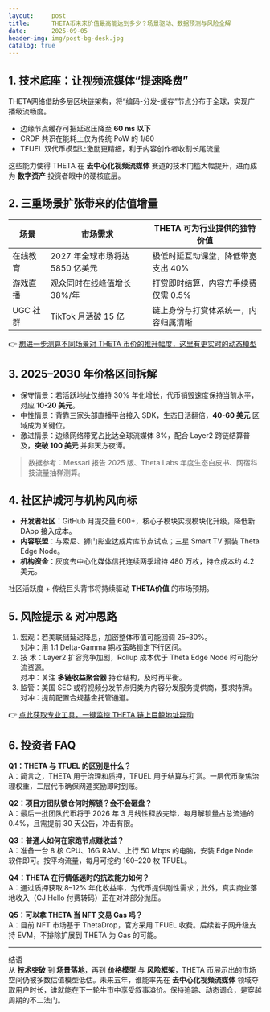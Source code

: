 ```yaml
---
layout:     post
title:      THETA币未来价值最高能达到多少？场景驱动、数据预测与风险全解
date:       2025-09-05
header-img: img/post-bg-desk.jpg
catalog: true
---
```


## 1. 技术底座：让视频流媒体“提速降费”
THETA网络借助多层区块链架构，将“编码-分发-缓存”节点分布于全球，实现广播级流畅度。  
- 边缘节点缓存可把延迟压降至 **60 ms 以下**  
- CRDP 共识在能耗上仅为传统 PoW 的 1/80  
- TFUEL 双代币模型让激励更精细，利于内容创作者收割长尾流量  

这些能力使得 THETA 在 **去中心化视频流媒体** 赛道的技术门槛大幅提升，进而成为 **数字资产** 投资者眼中的硬核底层。

## 2. 三重场景扩张带来的估值增量
| 场景 | 市场需求 | THETA 可为行业提供的独特价值 |
| ---- | --------- | --------------------------- |
| 在线教育 | 2027 年全球市场将达 5850 亿美元 | 极低时延互动课堂，降低带宽支出 40% |
| 游戏直播 | 观众同时在线峰值增长 38%/年 | 打赏即时结算，内容方手续费仅需 0.5% |
| UGC 社群 | TikTok 月活破 15 亿 | 链上身份与打赏体系统一，内容归属清晰 |

👉 [想进一步测算不同场景对 THETA 币价的推升幅度，这里有更实时的动态模型](https://okxdog.com/)

## 3. 2025–2030 年价格区间拆解
- 保守情景：若活跃地址仅维持 30% 年化增长，代币销毁速度保持当前水平，对应 **10-20 美元**。  
- 中性情景：背靠三家头部直播平台接入 SDK，生态日活翻倍，**40-60 美元** 区域成为关键位。  
- 激进情景：边缘网络带宽占比达全球流媒体 8%，配合 Layer2 跨链结算普及，**突破 100 美元** 并非天方夜谭。  

> 数据参考：Messari 报告 2025 版、Theta Labs 年度生态白皮书、网宿科技流量抽样测算。

## 4. 社区护城河与机构风向标
- **开发者社区**：GitHub 月提交量 600+，核心子模块实现模块化升级，降低新 DApp 接入成本。  
- **内容联盟**：与索尼、狮门影业达成片库节点试点；三星 Smart TV 预装 Theta Edge Node。  
- **机构资金**：灰度去中心化媒体信托连续两季增持 480 万枚，持仓成本约 4.2 美元。  

社区活跃度 + 传统巨头背书将持续驱动 **THETA价值** 的市场预期。

## 5. 风险提示 & 对冲思路
1. 宏观：若美联储延迟降息，加密整体市值可能回调 25–30%。  
   对冲：用 1:1 Delta-Gamma 期权策略锁定下行区间。  
2. 技 术：Layer2 扩容竞争加剧，Rollup 成本优于 Theta Edge Node 时可能分流资源。  
   对冲：关注 **多链收益聚合器** 持仓结构，及时再平衡。  
3. 监管：美国 SEC 或将视频分发节点归类为内容分发服务提供商，要求持牌。  
   对冲：提前配置合规基金托管通道。

👉 [点此获取专业工具，一键监控 THETA 链上巨鲸地址异动](https://okxdog.com/)

## 6. 投资者 FAQ

**Q1：THETA 与 TFUEL 的区别是什么？**  
A：简言之，THETA 用于治理和质押，TFUEL 用于结算与打赏。一层代币聚焦治理权重，二层代币确保网速奖励即时到账。

**Q2：项目方团队锁仓何时解锁？会不会砸盘？**  
A：最后一批团队代币将于 2026 年 3 月线性释放完毕，每月解锁量占总流通的 0.4%，且需提前 30 天公告，冲击有限。

**Q3：普通人如何在家跑节点赚收益？**  
A：准备一台 8 核 CPU、16G RAM、上行 50 Mbps 的电脑，安装 Edge Node 软件即可。按平均流量，每月可挖约 160–220 枚 TFUEL。

**Q4：THETA 在行情低迷时的抗跌能力如何？**  
A：通过质押获取 8–12% 年化收益率，为代币提供刚性需求；此外，真实商业落地收入（CJ Hello 付费转码）正在对冲部分抛压。

**Q5：可以拿 THETA 当 NFT 交易 Gas 吗？**  
A：目前 NFT 市场基于 ThetaDrop，官方采用 TFUEL 收费。后续若子网升级支持 EVM，不排除扩展到 THETA 为 Gas 的可能。

---

结语  
从 **技术突破** 到 **场景落地**，再到 **价格模型** 与 **风险框架**，THETA 币展示出的市场空间仍被多数估值模型低估。未来五年，谁能率先在 **去中心化视频流媒体** 领域夺取用户时长，谁就能在下一轮牛市中享受叙事溢价。保持追踪、动态调仓，是穿越周期的不二法门。